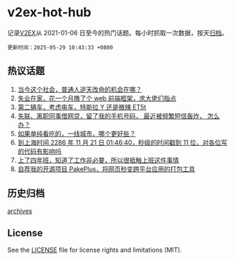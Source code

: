 # v2ex-hot-hub

 记录[V2EX](https://www.v2ex.com/)从 2021-01-06 日至今的热门话题。每小时抓取一次数据，按天[归档](archives)。

`更新时间：2025-05-29 10:43:33 +0800`

## 热议话题

1. [当今这个社会，普通人逆天改命的机会在哪？](https://www.v2ex.com/t/1134958)
1. [失业在家，花一个月撸了个 web 前端框架，求大佬们指点](https://www.v2ex.com/t/1134903)
1. [第二辆车，考虑电车，特斯拉 Y 还是微辣 ET5t](https://www.v2ex.com/t/1135041)
1. [失联、离职同事借网贷，留了我的手机号码， 最近被频繁短信轰炸， 怎么办？](https://www.v2ex.com/t/1134916)
1. [如果单纯看吃的，一线城市，哪个更好些？](https://www.v2ex.com/t/1135005)
1. [到上海时间 2286 年 11 月 21 日 01:46:40，秒级的时间戳到 11 位，对各位写的代码有影响吗](https://www.v2ex.com/t/1135042)
1. [上了四年班，知道了工作非必要，所以很抵触上班这件事情](https://www.v2ex.com/t/1134884)
1. [自荐我的开源项目 PakePlus，将网页秒变跨平台应用的打包工具](https://www.v2ex.com/t/1134856)

## 历史归档

[archives](archives)

## License

See the [LICENSE](LICENSE) file for license rights and limitations (MIT).
